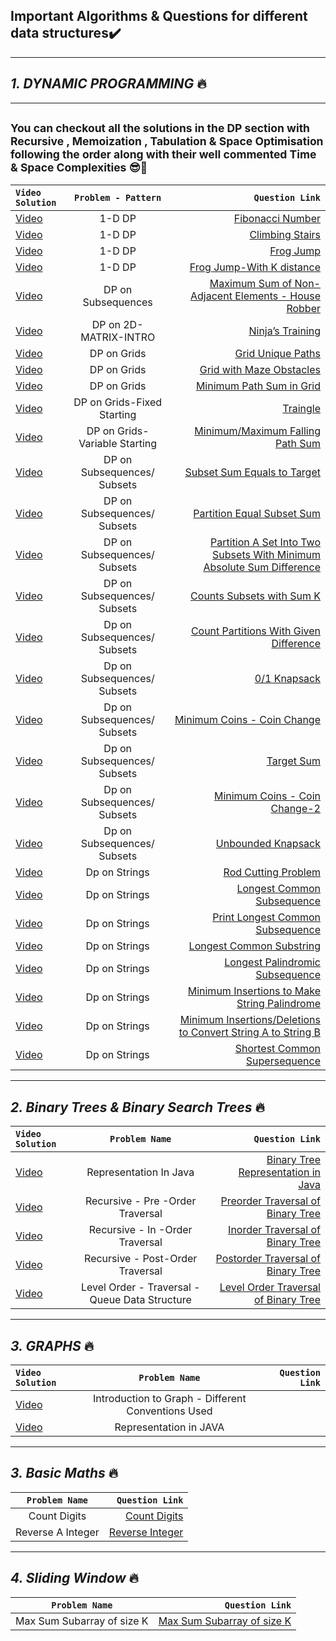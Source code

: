 ## Important Algorithms & Questions for different data structures✔️
----
## *1. DYNAMIC PROGRAMMING*  🔥
----
## <sup>You can checkout all the solutions in the DP section with Recursive , Memoization , Tabulation & Space Optimisation following the order along with their well commented Time & Space Complexities 😎🚀</sup> 
| `Video Solution`  | `Problem - Pattern`  | `Question Link` | 
| :------------ |:---------------:| -----:| 
|   [Video](https://youtu.be/tyB0ztf0DNY )   | 1-D DP | [Fibonacci Number](https://leetcode.com/problems/fibonacci-number/) |
| [Video](https://youtu.be/mLfjzJsN8us )   | 1-D DP | [Climbing Stairs](https://leetcode.com/problems/fibonacci-number/)  |
|  [Video](https://youtu.be/EgG3jsGoPvQ)   | 1-D DP | [Frog Jump](https://bit.ly/3t1Sjyx)  |
|  [Video](https://youtu.be/Kmh3rhyEtB8)   | 1-D DP | [Frog Jump-With K distance](https://www.youtube.com/redirect?event=video_description&redir_token=QUFFLUhqbUxtRy1pOXU1WmpjRDhCcUJxSGlKSEkxMWthQXxBQ3Jtc0tsNUtiVUNsdFNmQlA1N3pmRGh6N1kyUk5Ic2pkRlgyZEd6SjEyRmpWWTNhalktT3VJZXYzRWZMN1pYQVFjb013VUxqN1JMTEp2UHA2WFRMZklzdTVoRnhsQlpMZkhkOW0xdVgtRGc2ZGI4c2J3MWhjMA&q=https%3A%2F%2Fatcoder.jp%2Fcontests%2Fdp%2Ftasks%2Fdp_b&v=Kmh3rhyEtB8)  |
|  [Video](https://youtu.be/GrMBfJNk_NY)   | DP on Subsequences | [Maximum Sum of Non-Adjacent Elements - House Robber](https://leetcode.com/problems/house-robber/)  |
|  [Video](https://youtu.be/AE39gJYuRog)   | DP on 2D-MATRIX-INTRO | [Ninja’s Training ](https://www.codingninjas.com/codestudio/problems/ninja-s-training_3621003?source=youtube&campaign=striver_dp_videos&utm_source=youtube&utm_medium=affiliate&utm_campaign=striver_dp_videos)  |
|  [Video](https://youtu.be/sdE0A2Oxofw)   |  DP on Grids| [Grid Unique Paths](https://leetcode.com/problems/unique-paths/)  |
|  [Video](https://youtu.be/TmhpgXScLyY)   |  DP on Grids| [Grid with Maze Obstacles](https://leetcode.com/problems/unique-paths-ii/)  |
|  [Video](https://youtu.be/_rgTlyky1uQ)   |  DP on Grids| [Minimum Path Sum in Grid](https://leetcode.com/problems/minimum-path-sum/)  |
|  [Video](https://youtu.be/SrP-PiLSYC0)   |  DP on Grids-Fixed Starting| [Traingle](https://leetcode.com/problems/triangle/)  |
|  [Video](https://youtu.be/N_aJ5qQbYA0)   |  DP on Grids-Variable Starting| [Minimum/Maximum Falling Path Sum](https://leetcode.com/problems/minimum-falling-path-sum/)  |
|  [Video](https://youtu.be/fWX9xDmIzRI)   |  DP on Subsequences/ Subsets| [Subset Sum Equals to Target](https://www.codingninjas.com/codestudio/problems/subset-sum-equal-to-k_1550954?leftPanelTab=1)  |
|  [Video](https://youtu.be/7win3dcgo3k)   |  DP on Subsequences/ Subsets| [ Partition Equal Subset Sum ](https://leetcode.com/problems/partition-equal-subset-sum/)  |
|  [Video](https://youtu.be/GS_OqZb2CWc) |  DP on Subsequences/ Subsets| [ Partition A Set Into Two Subsets With Minimum Absolute Sum Difference ](https://www.codingninjas.com/codestudio/problems/partition-a-set-into-two-subsets-such-that-the-difference-of-subset-sums-is-minimum_842494?source=youtube&campaign=striver_dp_videos&utm_source=youtube&utm_medium=affiliate&utm_campaign=striver_dp_videos/)  |
|  [Video](https://youtu.be/ZHyb-A2Mte4)   |  DP on Subsequences/ Subsets| [ Counts Subsets with Sum K](https://www.codingninjas.com/codestudio/problems/number-of-subsets_3952532?source=youtube&campaign=striver_dp_videos&utm_source=youtube&utm_medium=affiliate&utm_campaign=striver_dp_videos&leftPanelTab=1)  |
|  [Video](https://youtu.be/zoilQD1kYSg)   |Dp on Subsequences/ Subsets| [Count Partitions With Given Difference](https://www.codingninjas.com/codestudio/problems/partitions-with-given-difference_3751628?source=youtube&campaign=striver_dp_videos&utm_source=youtube&utm_medium=affiliate&utm_campaign=striver_dp_videos)  |
|  [Video](https://youtu.be/zoilQD1kYSg)   |Dp on Subsequences/ Subsets| [0/1 Knapsack](https://www.codingninjas.com/codestudio/problems/0-1-knapsack_920542?source=youtube&campaign=striver_dp_videos&utm_source=youtube&utm_medium=affiliate&utm_campaign=striver_dp_videos)  |
|  [Video](https://youtu.be/myPeWb3Y68A)   |Dp on Subsequences/ Subsets| [Minimum Coins - Coin Change](https://www.codingninjas.com/codestudio/problems/minimum-elements_3843091?leftPanelTab=1?source=youtube&campaign=striver_dpseries&utm_source=youtube&utm_medium=affiliate&utm_campaign=striver_dpseries)  |
|  [Video](https://youtu.be/b3GD8263-PQ)   |Dp on Subsequences/ Subsets| [Target Sum](https://leetcode.com/problems/target-sum/)  |
|  [Video](https://youtu.be/HgyouUi11zk)   |Dp on Subsequences/ Subsets| [Minimum Coins - Coin Change-2](https://leetcode.com/problems/coin-change-2/)  |
|  [Video](https://youtu.be/OgvOZ6OrJoY)   |Dp on Subsequences/ Subsets| [Unbounded Knapsack ](https://www.codingninjas.com/codestudio/problems/unbounded-knapsack_1215029?source=youtube&campaign=striver_dp_videos&utm_source=youtube&utm_medium=affiliate&utm_campaign=striver_dp_videos)  |
|[Video](https://youtu.be/mO8XpGoJwuo)   |Dp on Strings| [Rod Cutting Problem](https://practice.geeksforgeeks.org/problems/rod-cutting0840/1) |
|[Video](https://youtu.be/NPZn9jBrX8U)   |Dp on Strings| [Longest Common Subsequence](https://www.codingninjas.com/codestudio/problems/longest-common-subsequence_624879?source=youtube&campaign=striver_dp_videos&utm_source=youtube&utm_medium=affiliate&utm_campaign=striver_dp_videos) |
|[Video](https://youtu.be/-zI4mrF2Pb4)   |Dp on Strings| [Print Longest Common Subsequence](https://www.codingninjas.com/codestudio/problems/longest-common-subsequence_624879?source=youtube&campaign=striver_dp_videos&utm_source=youtube&utm_medium=affiliate&utm_campaign=striver_dp_videos) |
|[Video](https://youtu.be/_wP9mWNPL5w)   |Dp on Strings| [Longest Common Substring ](https://practice.geeksforgeeks.org/problems/longest-common-substring1452/1) |
|[Video](https://youtu.be/6i_T5kkfv4A)   |Dp on Strings| [ Longest Palindromic Subsequence ](https://www.codingninjas.com/codestudio/problems/longest-common-subsequence_624879?source=youtube&campaign=striver_dp_videos&utm_source=youtube&utm_medium=affiliate&utm_campaign=striver_dp_videos) |
|[Video](https://youtu.be/xPBLEj41rFU)   |Dp on Strings| [  Minimum Insertions to Make String Palindrome ](https://www.codingninjas.com/codestudio/problems/minimum-insertions-to-make-palindrome_985293?source=youtube&campaign=striver_dp_videos&utm_source=youtube&utm_medium=affiliate&utm_campaign=striver_dp_videos) |
|[Video](https://youtu.be/yMnH0jrir0Q)   |Dp on Strings| [ Minimum Insertions/Deletions to Convert String A to String B ](https://leetcode.com/problems/delete-operation-for-two-strings/) |
|[Video](https://youtu.be/xElxAuBcvsU)   |Dp on Strings| [ Shortest Common Supersequence ](https://leetcode.com/problems/shortest-common-supersequence/) |


----

## *2. Binary Trees & Binary Search Trees* 🔥
| `Video Solution`  | `Problem Name`  | `Question Link` |
| :------------ |:---------------:| -----:| 
|[Video](https://youtu.be/hyLyW7rP24I)   |Representation In Java| [Binary Tree Representation in Java](https://www.geeksforgeeks.org/binary-tree-set-1-introduction/) |
|[Video](https://youtu.be/RlUu72JrOCQ)   |Recursive - Pre -Order Traversal| [Preorder Traversal of Binary Tree ](https://leetcode.com/problems/binary-tree-preorder-traversal/) |
|[Video](https://youtu.be/Z_NEgBgbRVI)   |Recursive - In -Order Traversal| [ Inorder Traversal of Binary Tree](https://leetcode.com/problems/binary-tree-inorder-traversal/) |
|[Video](https://youtu.be/COQOU6klsBg)   |Recursive - Post-Order Traversal| [ Postorder Traversal of Binary Tree](https://leetcode.com/problems/binary-tree-postorder-traversal/) |
|[Video](https://youtu.be/EoAsWbO7sqg)   |Level Order - Traversal - Queue Data Structure| [ Level Order Traversal of Binary Tree](https://leetcode.com/problems/binary-tree-level-order-traversal/) |

----

## *3. GRAPHS*  🔥
| `Video Solution`  | `Problem Name`  | `Question Link` |
| :------------ |:---------------:| -----:| 
|[Video](https://youtu.be/M3_pLsDdeuU)   |Introduction to Graph - Different Conventions Used||
|[Video](https://youtu.be/OsNklbh9gYI)   |Representation in JAVA||


---


## *3. Basic Maths*  🔥
| `Problem Name`  | `Question Link` |
 |:---------------:| -----:| 
  |Count Digits| [Count Digits](https://practice.geeksforgeeks.org/problems/count-digits5716/1)|
  |Reverse A Integer|[Reverse Integer](https://leetcode.com/problems/reverse-integer/)|
  
---

## *4. Sliding Window*  🔥
| `Problem Name`  | `Question Link` |
 |:---------------:| -----:| 
  |Max Sum Subarray of size K| [Max Sum Subarray of size K](https://practice.geeksforgeeks.org/problems/max-sum-subarray-of-size-k5313/1)|
